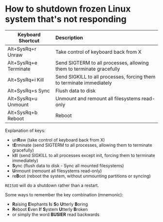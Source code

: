 # How to shutdown frozen Linux system that's not responding
| Keyboard Shortcut        | Description                                                          |
| ------------------------ |:-------------------------------------------------------------------- | 
| Alt+SysRq+r Unraw        | Take control of keyboard back from X                                 | 
| Alt+SysRq+e Terminate    | Send SIGTERM to all processes, allowing them to terminate gracefully | 
| Alt+SysRq+i Kill         | Send SIGKILL to all processes, forcing them to terminate immediately | 
| Alt+SysRq+s Sync         | Flush data to disk                                                   | 
| Alt+SysRq+u Unmount      | Unmount and remount all filesystems read-only                        | 
| Alt+SysRq+b Reboot       | Reboot                                                               | 


Explanation of keys:
- un**R**aw (take control of keyboard back from X)
- t**E**rminate (send SIGTERM to all processes, allowing them to terminate gracefully)
- k**I**ll (send SIGKILL to all processes except init, forcing them to terminate immediately)
- **S**ync (flush data to disk - Sync all mounted filesystems)
- **U**nmount (remount all filesystems read-only)
- re**B**oot (reboot the system, without unmounting partitions or syncing)

`REISUO` will do a shutdown rather than a restart.

Some ways to remember the key combination (mnemonic):
- **R**aising **E**lephants **I**s **S**o **U**tterly **B**oring
- **R**eboot **E**ven **I**f **S**ystem **U**tterly **B**roken
- or simply the word **BUSIER** read backwards
